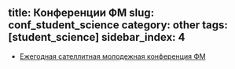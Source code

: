 title: Конференции ФМ
slug: conf_student_science
category: other
tags: [student_science]
sidebar_index: 4
---

- [Ежегодная сателлитная молодежная конференция ФМ](/files/sno/satellite_conference_2013.pdf)
